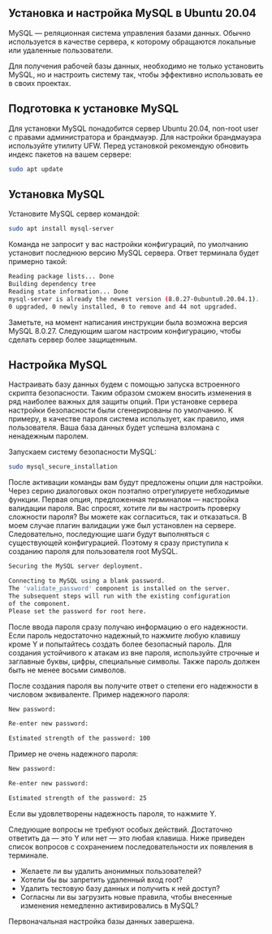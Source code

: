 ## Установка и настройка MySQL в Ubuntu 20.04

MySQL — реляционная система управления базами данных. Обычно используется в качестве сервера, к которому обращаются локальные или удаленные пользователи.

Для получения рабочей базы данных, необходимо не только установить MySQL, но и настроить систему так, чтобы эффективно использовать ее в своих проектах.
 
 ## Подготовка к установке MySQL
 Для установки MySQL понадобится сервер Ubuntu 20.04, non-root user с правами администратора и  брандмауэр. Для настройки брандмауэра используйте утилиту UFW. 
 Перед установкой рекомендую обновить индекс пакетов на вашем сервере:
 ```sh
 sudo apt update
```
 ## Установка MySQL
Установите MySQL сервер командой:
  ```sh
 sudo apt install mysql-server
```
Команда не запросит у вас настройки конфигураций, по умолчанию установит последнюю версию MySQL сервера. Ответ терминала будет примерно такой:
```sh
Reading package lists... Done
Building dependency tree
Reading state information... Done
mysql-server is already the newest version (8.0.27-0ubuntu0.20.04.1).
0 upgraded, 0 newly installed, 0 to remove and 44 not upgraded.
```
Заметьте, на момент написания инструкции была возможна версия MySQL 8.0.27. Следующим шагом настроим конфигурацию, чтобы сделать сервер более защищенным.

 ## Настройка MySQL
 Настраивать базу данных будем с помощью запуска встроенного скрипта безопасности. Таким образом сможем вносить изменения в ряд наиболее важных для защиты опций. При установке сервера настройки безопасности были сгенерированы по умолчанию. К примеру,  в качестве пароля система использует, как правило, имя пользователя. Ваша база данных будет успешна взломана с ненадежным паролем.
 
 Запускаем систему безопасности MySQL:
 ```sh
 sudo mysql_secure_installation
```
После активации команды вам будут предложены опции для настройки. Через серию диалоговых окон поэтапно отрегулируете небходимые функции. Первая опция, предложенная терминалом — настройка валидации пароля. Вас спросят, хотите ли вы настроить проверку сложности пароля? Вы можете как согласиться, так и отказаться. В моем случае плагин валидации уже был установлен на сервере. Следовательно, последующие шаги будут выполняться с существующей конфигурацией. Поэтому я сразу приступила к созданию пароля для пользователя root MySQL.

 ```sh
Securing the MySQL server deployment.

Connecting to MySQL using a blank password.
The 'validate_password' component is installed on the server.
The subsequent steps will run with the existing configuration
of the component.
Please set the password for root here.
```
После ввода пароля сразу получаю информацию о его надежности. Если пароль недостаточно надежный,то нажмите любую клавишу кроме Y  и попытайтесь создать более безопасный пароль.  Для создания устойчивого к атакам из вне пароля, используйте строчные и заглавные буквы, цифры, специальные символы. Также  пароль должен быть не менее восьми символов.

После создания пароля вы получите ответ о степени его надежности в числовом эквиваленте.
Пример надежного пароля:
```sh
New password:

Re-enter new password:

Estimated strength of the password: 100
```
Пример не очень надежного пароля:
```sh
New password:

Re-enter new password:

Estimated strength of the password: 25
```
Если вы удовлетворены надежность пароля, то нажмите Y.

Следующие вопросы не требуют особых действий. Достаточно ответить да — это Y или нет — это любая клавиша. Ниже приведен список вопросов с сохранением последовательности их появления в терминале.

- Желаете ли вы удалить анонимных пользователей?
- Хотели бы вы запретить удаленный вход root?
- Удалить тестовую базу данных и получить к ней доступ?
- Согласны ли вы загрузить новые правила, чтобы внесенные изменения немедленно активировались в MySQL?

Первоначальная настройка базы данных завершена.
